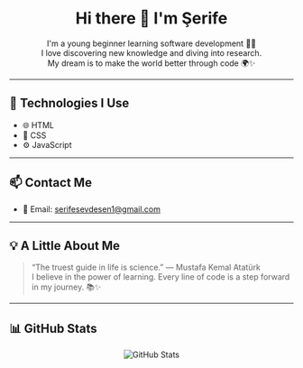  <h1 align="center">Hi there 👋 I'm Şerife</h1>

<p align="center">
  I'm a young beginner learning software development 👩‍💻 <br>
  I love discovering new knowledge and diving into research. <br>
  My dream is to make the world better through code 🌍✨
</p>

---

## 🚀 Technologies I Use

- 🌐 HTML  
- 🎨 CSS  
- ⚙️ JavaScript  

---

## 📫 Contact Me

- 📧 Email: serifesevdesen1@gmail.com

---

## 💡 A Little About Me

> “The truest guide in life is science.” — Mustafa Kemal Atatürk  
> I believe in the power of learning. Every line of code is a step forward in my journey. 📚✨

---

## 📊 GitHub Stats

<p align="center">
  <img src="https://github-readme-stats.vercel.app/api?username=sevde01&show_icons=true&theme=gruvbox" alt="GitHub Stats" />
</p>

<!--
**sevdesen01/sevdesen01** is a ✨ _special_ ✨ repository because its `README.md` (this file) appears on your GitHub profile.

Here are some ideas to get you started:

- 🔭 I’m currently working on ...
- 🌱 I’m currently learning ...
- 👯 I’m looking to collaborate on ...
- 🤔 I’m looking for help with ...
- 💬 Ask me about ...
- 📫 How to reach me: ...
- 😄 Pronouns: ...
- ⚡ Fun fact: ...
-->
